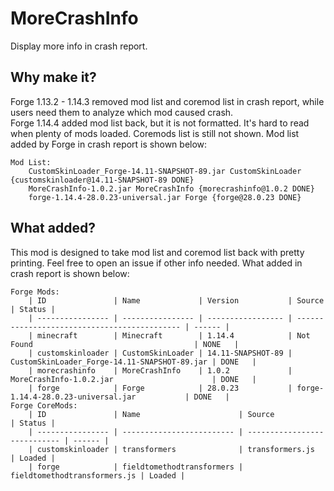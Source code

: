 # MoreCrashInfo
Display more info in crash report.  
## Why make it?
Forge 1.13.2 - 1.14.3 removed mod list and coremod list in crash report, while users need them to analyze which mod caused crash.  
Forge 1.14.4 added mod list back, but it is not formatted. It's hard to read when plenty of mods loaded. Coremods list is still not shown.
Mod list added by Forge in crash report is shown below:
```
Mod List: 
	CustomSkinLoader_Forge-14.11-SNAPSHOT-89.jar CustomSkinLoader {customskinloader@14.11-SNAPSHOT-89 DONE}
	MoreCrashInfo-1.0.2.jar MoreCrashInfo {morecrashinfo@1.0.2 DONE}
	forge-1.14.4-28.0.23-universal.jar Forge {forge@28.0.23 DONE}
```
## What added?
This mod is designed to take mod list and coremod list back with pretty printing.
Feel free to open an issue if other info needed.
What added in crash report is shown below:
```
Forge Mods: 
	| ID               | Name             | Version           | Source                                       | Status | 
	| ---------------- | ---------------- | ----------------- | -------------------------------------------- | ------ | 
	| minecraft        | Minecraft        | 1.14.4            | Not Found                                    | NONE   | 
	| customskinloader | CustomSkinLoader | 14.11-SNAPSHOT-89 | CustomSkinLoader_Forge-14.11-SNAPSHOT-89.jar | DONE   | 
	| morecrashinfo    | MoreCrashInfo    | 1.0.2             | MoreCrashInfo-1.0.2.jar                      | DONE   | 
	| forge            | Forge            | 28.0.23           | forge-1.14.4-28.0.23-universal.jar           | DONE   | 
Forge CoreMods: 
	| ID               | Name                      | Source                       | Status | 
	| ---------------- | ------------------------- | ---------------------------- | ------ | 
	| customskinloader | transformers              | transformers.js              | Loaded | 
	| forge            | fieldtomethodtransformers | fieldtomethodtransformers.js | Loaded | 
```
